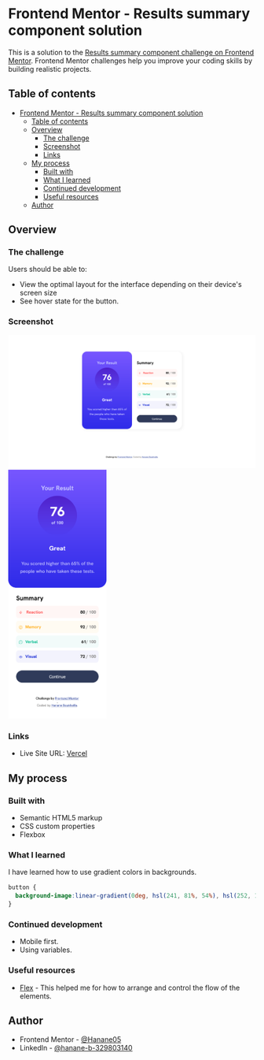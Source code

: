 # Frontend Mentor - Results summary component solution

This is a solution to the [Results summary component challenge on Frontend Mentor](https://www.frontendmentor.io/challenges/results-summary-component-CE_K6s0maV). Frontend Mentor challenges help you improve your coding skills by building realistic projects. 

## Table of contents

- [Frontend Mentor - Results summary component solution](#frontend-mentor---results-summary-component-solution)
  - [Table of contents](#table-of-contents)
  - [Overview](#overview)
    - [The challenge](#the-challenge)
    - [Screenshot](#screenshot)
    - [Links](#links)
  - [My process](#my-process)
    - [Built with](#built-with)
    - [What I learned](#what-i-learned)
    - [Continued development](#continued-development)
    - [Useful resources](#useful-resources)
  - [Author](#author)
 


## Overview

### The challenge

Users should be able to:

- View the optimal layout for the interface depending on their device's screen size
- See hover state for the button.

### Screenshot

![desktop](/assets/images/desktop-screenshot.png)
<img src="/assets/images/mobile-screenshot.png" alt="mobile" width="200"/>


### Links

- Live Site URL: [Vercel](https://frontend-result-summary-component.vercel.app/)

## My process

### Built with

- Semantic HTML5 markup
- CSS custom properties
- Flexbox

### What I learned

I have learned how to use gradient colors in backgrounds.


```css
button {
  background-image:linear-gradient(0deg, hsl(241, 81%, 54%), hsl(252, 100%, 67%));
}
```


### Continued development

- Mobile first.
- Using variables.
  

### Useful resources

- [Flex](https://developer.mozilla.org/fr/docs/Learn/CSS/CSS_layout/Flexbox) - This helped me for how to arrange and control the flow of the elements.



## Author

- Frontend Mentor - [@Hanane05](https://www.frontendmentor.io/profile/Hanane05)
- LinkedIn - [@hanane-b-329803140](https://www.linkedin.com/in/hanane-b-329803140/)


